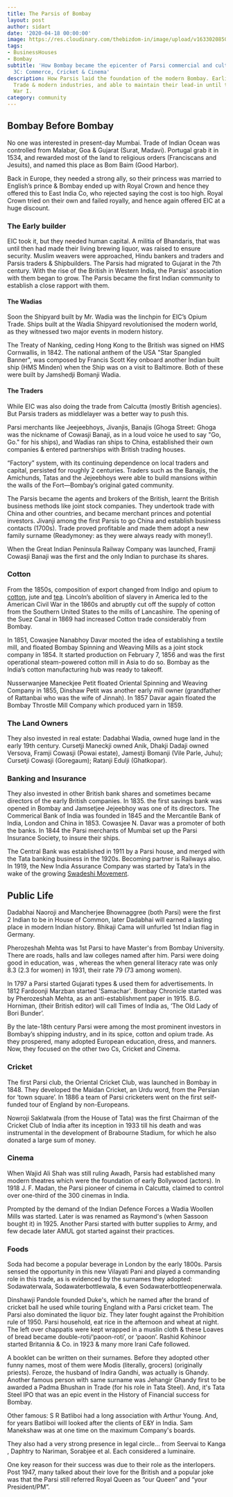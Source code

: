 ```yaml
---
title: The Parsis of Bombay
layout: post
author: sidart
date: '2020-04-18 00:00:00'
image: https://res.cloudinary.com/thebizdom-in/image/upload/v1633020850/Cigarettes_cure_Asthma_1_jnvglm.png
tags:
- BusinessHouses
- Bombay
subtitle: 'How Bombay became the epicenter of Parsi commercial and cultural activity
  3C: Commerce, Cricket & Cinema'
description: How Parsis laid the foundation of the modern Bombay. Earliest to enter
  Trade & modern industries, and able to maintain their lead-in until the end of World
  War I.
category: community
---
```


## Bombay Before Bombay
 No one was interested in present-day Mumbai. Trade of Indian Ocean was controlled from Malabar, Goa & Gujarat (Surat, Madavi). Portugal grab it in 1534, and rewarded most of the land to religious orders (Franciscans and Jesuits), and named this place as Bom Baim (Good Harbor).
 
Back in Europe, they needed a strong ally, so their princess was married to English’s prince & Bombay ended up with Royal Crown and hence they offered this to East India Co, who rejected saying the cost is too high. Royal Crown tried on their own and failed royally, and hence again offered EIC at a huge discount.

### The Early builder
EIC took it, but they needed human capital. A militia of Bhandaris, that was until then had made their living brewing liquor, was raised to ensure security. Muslim weavers were approached, Hindu bankers and traders and  Parsis traders & Shipbuilders. The Parsis had migrated to Gujarat in the 7th century. With the rise of the British in Western India, the Parsis' association with them began to grow. The Parsis became the first Indian community to establish a close rapport with them. 

#### The Wadias
Soon the Shipyard built by Mr. Wadia was the linchpin for EIC’s Opium Trade. Ships built at the Wadia Shipyard revolutionised the modern world, as they witnessed two major events in modern history. 

The Treaty of Nanking, ceding Hong Kong to the British was signed on HMS Cornwallis, in 1842. The national anthem of the USA "Star Spangled Banner", was composed by Francis Scott Key onboard another Indian built ship (HMS Minden) when the Ship was on a visit to Baltimore. Both of these were built by Jamshedji Bomanji Wadia.
#### The Traders
While EIC was also doing the trade from Calcutta (mostly British agencies). But Parsis traders as middlelayer was a better way to push this.

Parsi merchants like Jeejeebhoys, Jivanjis, Banajis (Ghoga Street: Ghoga was the nickname of Cowasji Banaji, as in a loud voice he used to say "Go, Go." for his ships), and Wadias ran ships to China, established their own companies & entered partnerships with British trading houses.

“Factory” system, with its continuing dependence on local traders and capital, persisted for roughly 2 centuries.  Traders such as the Banajis, the Amichunds, Tatas and the Jejeebhoys were able to build mansions within the walls of the Fort—Bombay’s original gated community.


The Parsis became the agents and brokers of the British, learnt the British business methods like joint stock companies. They undertook trade with China and other countries, and became merchant princes and potential investors. Jivanji among the first Parsis to go China and establish business contacts (1700s). Trade proved profitable and made them adopt a new family surname (Readymoney: as they were always ready with money!). 

When the Great Indian Peninsula Railway Company was launched, Framji Cowasji Banaji was the first and the only Indian to purchase its shares.


### Cotton
From the 1850s, composition of export changed from Indigo and opium to [cotton](https://www.thebizdom.in/how-cotton-shaped-our-world/), jute and [tea](https://www.thebizdom.in/making-of-tea-capitalism-culture-and-more/). Lincoln’s abolition of slavery in America led to the American Civil War in the 1860s and abruptly cut off the supply of cotton from the Southern United States to the mills of Lancashire. The opening of the Suez Canal in 1869 had increased Cotton trade considerably from Bombay.

In 1851, Cowasjee Nanabhoy Davar mooted the idea of establishing a textile mill, and floated Bombay Spinning and Weaving Mills as a joint stock company in 1854. It started production on February 7, 1856 and was the first operational steam-powered cotton mill in Asia to do so. Bombay as the India’s cotton manufacturing hub was ready to takeoff. 

Nusserwanjee Maneckjee Petit floated Oriental Spinning and Weaving Company in 1855, Dinshaw Petit was another early mill owner (grandfather of Rattanbai who was the wife of Jinnah). In 1857 Davar again floated the Bombay Throstle Mill Company which produced yarn in 1859. 

### The Land Owners
They also invested in real estate: Dadabhai Wadia, owned huge land in the early 19th century. Cursetji Maneckji owned Anik, Dhakji Dadaji owned Versova, Framji Cowasji (Powai estate), Jamestji Bomanji (Vile Parle, Juhu); Cursetji Cowasji (Goregaum); Ratanji Edulji (Ghatkopar).

### Banking and Insurance
 They also invested in other British bank shares and sometimes became directors of the early British companies. In 1835. the first savings bank was opened in Bombay and Jamsetjee Jejeebhoy was one of its directors.  The Commerical Bank of India was founded in 1845 and the Mercantile Bank of India, London and China in 1853. Cowasjee N. Davar was a promoter of both the banks. In 1844 the Parsi merchants of Mumbai set up the Parsi Insurance Society, to insure their ships.
 
The Central Bank was established in 1911 by a Parsi house, and merged with the Tata banking business in the 1920s. Becoming partner is Railways also. In 1919, the New India Assurance Company was started by Tata’s  in the wake of the growing [Swadeshi Movement](https://www.thebizdom.in/swadeshi-movement/).

## Public Life
Dadabhai Naoroji and Mancherjee Bhownaggree (both Parsi) were the first 2 Indian to be in House of Common, later Dadabhai will earned a lasting place in modern Indian history. Bhikaji Cama will unfurled 1st Indian flag in Germany.

Pherozeshah Mehta was 1st Parsi to have Master's from Bombay University. There are roads, halls and law colleges named after him. Parsi were doing good in education, was , whereas the when general literacy rate was only 8.3 (2.3 for women) in 1931, their rate 79 (73 among women).

In 1797 a Parsi started Gujarati types & used them for advertisements. In 1812 Fardoonji Marzban started 'Samachar'. Bombay Chronicle started was by Pherozeshah Mehta, as an anti-establishment paper in 1915. B.G. Horniman, (their British editor) will call Times of India as, ‘The Old Lady of Bori Bunder’.

By the late-18th century Parsi were among the most prominent investors in Bombay’s shipping industry, and in its spice, cotton and opium trade. As they prospered, many adopted European education, dress, and manners. Now, they focused on the other two Cs, Cricket and Cinema.
### Cricket
The first Parsi club, the Oriental Cricket Club, was launched in Bombay in 1848. They developed the Maidan Cricket, an Urdu word, from the Persian for ‘town square’. In 1886 a team of Parsi cricketers went on the first self-funded tour of England by non-Europeans. 

Nowroji Saklatwala (from the House of Tata) was the first Chairman of the Cricket Club of India after its inception in 1933 till his death and was instrumental in the development of Brabourne Stadium, for which he also donated a large sum of money.

### Cinema
When Wajid Ali Shah was still ruling Awadh, Parsis had established many modern theatres which were the foundation of early Bollywood (actors). In 1918 J. F. Madan, the Parsi pioneer of cinema in Calcutta, claimed to control over one-third of the 300 cinemas in India.

Prompted by the demand of the Indian Defence Forces a  Wadia Woollen Mills was started. Later is was renamed as Raymond's (when Sassoon bought it) in 1925. Another Parsi started with butter supplies to Army, and few decade later AMUL got started against their practices.

### Foods
Soda had become a popular beverage in London by the early 1800s. Parsis sensed the opportunity in this new Vilayati Pani and played a commanding role in this trade, as is evidenced by the surnames they adopted: Sodawaterwala, Sodawaterbottlewala, & even Sodawaterbottleopenerwala.

Dinshawji Pandole founded Duke's, which he named after the brand of cricket ball he used while touring England with a Parsi cricket team. The Parsi also dominated the liquor biz. They later fought against the Prohibition rule of 1950. Parsi household, eat rice in the afternoon and wheat at night. The left over chappatis were kept wrapped in a muslin cloth & these Loaves of bread became double-roti/‘paoon-roti’, or ‘paoon’. Rashid Kohinoor started Britannia & Co. in 1923 & many more Irani Cafe followed.

A booklet can be written on their surnames. Before they adopted other funny names, most of them were Modis (literally, grocers) (originally priests). Feroze, the husband of Indira Gandhi, was actually is Ghandy. Another famous person with same surname was Jehangir Ghandy first to be awarded a Padma Bhushan in Trade (for his role in Tata Steel). 
And, it's Tata Steel IPO that was an epic event in the History of Financial success for Bombay. 

Other famous: S R Batliboi had a long association with Arthur Young. And, for years Batliboi will looked after the clients of E&Y in India. Sam Manekshaw was at one time on the maximum Company's boards.

They also had a very strong presence in legal circle... from Seervai to Kanga , Daphtry to Nariman, Sorabjee et al. Each considered a luminaire.

One key reason for their success was due to their role as the interlopers. Post 1947, many talked about their love for the British and a popular joke was that the Parsi still referred Royal Queen as “our Queen” and “your President/PM”.
